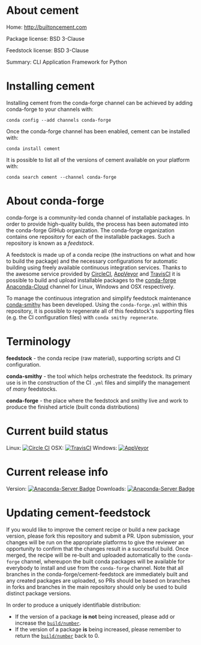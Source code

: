 About cement
============

Home: http://builtoncement.com

Package license: BSD 3-Clause

Feedstock license: BSD 3-Clause

Summary: CLI Application Framework for Python



Installing cement
=================

Installing cement from the conda-forge channel can be achieved by adding conda-forge to your channels with:

```
conda config --add channels conda-forge
```

Once the conda-forge channel has been enabled, cement can be installed with:

```
conda install cement
```

It is possible to list all of the versions of cement available on your platform with:

```
conda search cement --channel conda-forge
```


About conda-forge
=================

conda-forge is a community-led conda channel of installable packages.
In order to provide high-quality builds, the process has been automated into the
conda-forge GitHub organization. The conda-forge organization contains one repository
for each of the installable packages. Such a repository is known as a *feedstock*.

A feedstock is made up of a conda recipe (the instructions on what and how to build
the package) and the necessary configurations for automatic building using freely
available continuous integration services. Thanks to the awesome service provided by
[CircleCI](https://circleci.com/), [AppVeyor](http://www.appveyor.com/)
and [TravisCI](https://travis-ci.org/) it is possible to build and upload installable
packages to the [conda-forge](https://anaconda.org/conda-forge)
[Anaconda-Cloud](http://docs.anaconda.org/) channel for Linux, Windows and OSX respectively.

To manage the continuous integration and simplify feedstock maintenance
[conda-smithy](http://github.com/conda-forge/conda-smithy) has been developed.
Using the ``conda-forge.yml`` within this repository, it is possible to regenerate all of
this feedstock's supporting files (e.g. the CI configuration files) with ``conda smithy regenerate``.


Terminology
===========

**feedstock** - the conda recipe (raw material), supporting scripts and CI configuration.

**conda-smithy** - the tool which helps orchestrate the feedstock.
                   Its primary use is in the construction of the CI ``.yml`` files
                   and simplify the management of *many* feedstocks.

**conda-forge** - the place where the feedstock and smithy live and work to
                  produce the finished article (built conda distributions)

Current build status
====================

Linux: [![Circle CI](https://circleci.com/gh/conda-forge/cement-feedstock.svg?style=shield)](https://circleci.com/gh/conda-forge/cement-feedstock)
OSX: [![TravisCI](https://travis-ci.org/conda-forge/cement-feedstock.svg?branch=master)](https://travis-ci.org/conda-forge/cement-feedstock)
Windows: [![AppVeyor](https://ci.appveyor.com/api/projects/status/github/conda-forge/cement-feedstock?svg=True)](https://ci.appveyor.com/project/conda-forge/cement-feedstock/branch/master)

Current release info
====================
Version: [![Anaconda-Server Badge](https://anaconda.org/conda-forge/cement/badges/version.svg)](https://anaconda.org/conda-forge/cement)
Downloads: [![Anaconda-Server Badge](https://anaconda.org/conda-forge/cement/badges/downloads.svg)](https://anaconda.org/conda-forge/cement)


Updating cement-feedstock
=========================

If you would like to improve the cement recipe or build a new
package version, please fork this repository and submit a PR. Upon submission,
your changes will be run on the appropriate platforms to give the reviewer an
opportunity to confirm that the changes result in a successful build. Once
merged, the recipe will be re-built and uploaded automatically to the
`conda-forge` channel, whereupon the built conda packages will be available for
everybody to install and use from the `conda-forge` channel.
Note that all branches in the conda-forge/cement-feedstock are
immediately built and any created packages are uploaded, so PRs should be based
on branches in forks and branches in the main repository should only be used to
build distinct package versions.

In order to produce a uniquely identifiable distribution:
 * If the version of a package **is not** being increased, please add or increase
   the [``build/number``](http://conda.pydata.org/docs/building/meta-yaml.html#build-number-and-string).
 * If the version of a package **is** being increased, please remember to return
   the [``build/number``](http://conda.pydata.org/docs/building/meta-yaml.html#build-number-and-string)
   back to 0.
